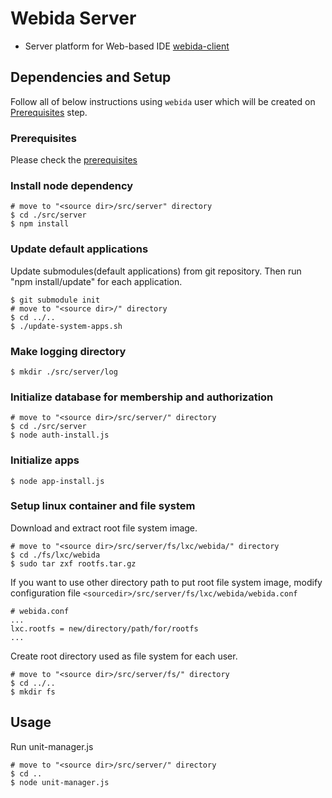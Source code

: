 # Webida Server

- Server platform for Web-based IDE [webida-client](https://github.com/webida/webida-client)

## Dependencies and Setup

Follow all of below instructions using `webida` user which will be created on [Prerequisites](#Prerequisites) step.

### Prerequisites

Please check the [prerequisites](./prerequsites.md)

### Install node dependency

```
# move to "<source dir>/src/server" directory
$ cd ./src/server
$ npm install
```

### Update default applications

Update submodules(default applications) from git repository.
Then run "npm install/update" for each application.

```
$ git submodule init
# move to "<source dir>/" directory
$ cd ../..
$ ./update-system-apps.sh
```

### Make logging directory

```
$ mkdir ./src/server/log
```

### Initialize database for membership and authorization

```
# move to "<source dir>/src/server/" directory
$ cd ./src/server
$ node auth-install.js
```

### Initialize apps

```
$ node app-install.js
```

### Setup linux container and file system

Download and extract root file system image.

```
# move to "<source dir>/src/server/fs/lxc/webida/" directory
$ cd ./fs/lxc/webida
$ sudo tar zxf rootfs.tar.gz
```

If you want to use other directory path to put root file system image, modify configuration file `<sourcedir>/src/server/fs/lxc/webida/webida.conf`

```
# webida.conf
...
lxc.rootfs = new/directory/path/for/rootfs
...
```

Create root directory used as file system for each user.

```
# move to "<source dir>/src/server/fs/" directory
$ cd ../..
$ mkdir fs
```

## Usage

Run unit-manager.js

```
# move to "<source dir>/src/server/" directory
$ cd ..
$ node unit-manager.js
```
